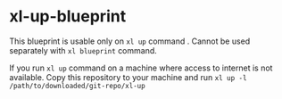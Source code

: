 # xl-up-blueprint
This blueprint is usable only on `xl up` command . Cannot be used separately with `xl blueprint` command.

If you run `xl up` command on a machine where access to internet is not available. Copy this repository to your machine and run `xl up -l /path/to/downloaded/git-repo/xl-up`


